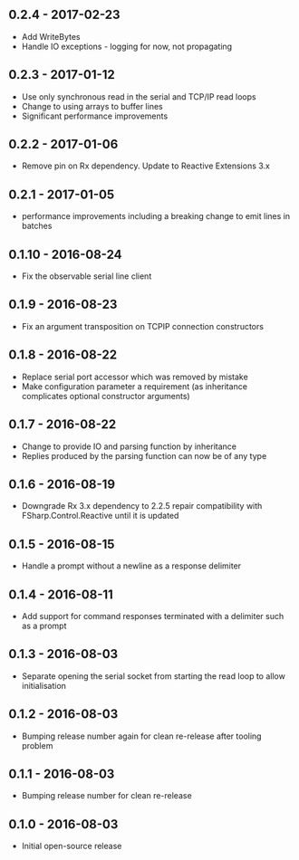 ## 0.2.4 - 2017-02-23
- Add WriteBytes
- Handle IO exceptions - logging for now, not propagating

## 0.2.3 - 2017-01-12
- Use only synchronous read in the serial and TCP/IP read loops
- Change to using arrays to buffer lines
- Significant performance improvements

## 0.2.2 - 2017-01-06
- Remove pin on Rx dependency. Update to Reactive Extensions 3.x

## 0.2.1 - 2017-01-05
- performance improvements including a breaking change to emit lines in batches

## 0.1.10 - 2016-08-24
- Fix the observable serial line client

## 0.1.9 - 2016-08-23
- Fix an argument transposition on TCPIP connection constructors

## 0.1.8 - 2016-08-22
- Replace serial port accessor which was removed by mistake
- Make configuration parameter a requirement (as inheritance complicates optional constructor arguments)

## 0.1.7 - 2016-08-22
- Change to provide IO and parsing function by inheritance
- Replies produced by the parsing function can now be of any type

## 0.1.6 - 2016-08-19
- Downgrade Rx 3.x dependency to 2.2.5 repair compatibility with FSharp.Control.Reactive until it is updated

## 0.1.5 - 2016-08-15
- Handle a prompt without a newline as a response delimiter

## 0.1.4 - 2016-08-11
- Add support for command responses terminated with a delimiter such as a prompt

## 0.1.3 - 2016-08-03
- Separate opening the serial socket from starting the read loop to allow initialisation

## 0.1.2 - 2016-08-03
- Bumping release number again for clean re-release after tooling problem

## 0.1.1 - 2016-08-03
- Bumping release number for clean re-release

## 0.1.0 - 2016-08-03
- Initial open-source release
